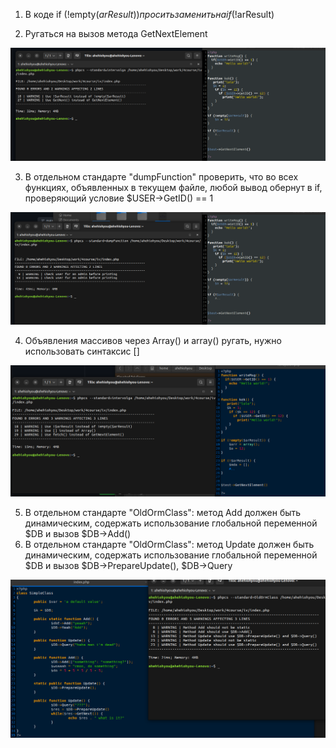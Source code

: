 1. В коде if (!empty($arResult)) просить заменить на if (!$arResult)

2. Ругаться на вызов метода GetNextElement

![Image alt](https://github.com/AhEhIOhYou/php-code-sniffs/blob/main/screenshots/1.png)

3. В отдельном стандарте "dumpFunction" проверить, что во всех функциях, объявленных в текущем файле, любой вывод обернут в if, проверяющий условие $USER->GetID() == 1

![Image alt](https://github.com/AhEhIOhYou/php-code-sniffs/blob/main/screenshots/2.png)

4. Объявления массивов через Array() и array() ругать, нужно использовать синтаксис []

![Image alt](https://github.com/AhEhIOhYou/php-code-sniffs/blob/main/screenshots/3.png)

5. В отдельном стандарте "OldOrmClass": метод Add должен быть динамическим, содержать использование глобальной переменной $DB и вызов $DB->Add()
6. В отдельном стандарте "OldOrmClass": метод Update должен быть динамическим, содержать использование глобальной переменной $DB и вызов $DB->PrepareUpdate(), $DB->Query

![Image alt](https://github.com/AhEhIOhYou/php-code-sniffs/blob/main/screenshots/4.png)
